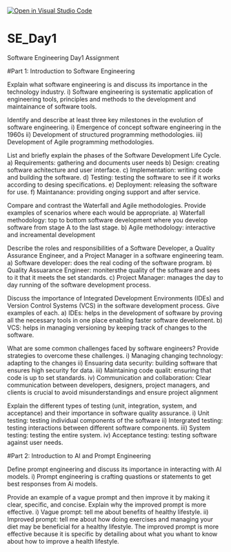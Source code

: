 [![Open in Visual Studio Code](https://classroom.github.com/assets/open-in-vscode-2e0aaae1b6195c2367325f4f02e2d04e9abb55f0b24a779b69b11b9e10269abc.svg)](https://classroom.github.com/online_ide?assignment_repo_id=18431372&assignment_repo_type=AssignmentRepo)
# SE_Day1
Software Engineering Day1 Assignment

#Part 1: Introduction to Software Engineering

Explain what software engineering is and discuss its importance in the technology industry.
i) Software engineering is systematic application of engineering tools, principles and methods to the development and maintainance of software tools.

Identify and describe at least three key milestones in the evolution of software engineering.
i) Emergence of concept software engineering in the 1960s
ii) Development of structured programming methodologies.
iii) Development of Agile programming methodologies.

List and briefly explain the phases of the Software Development Life Cycle.
a) Requirements: gathering and documents user needs
b) Design: creating software achitecture and user interface.
c) Implementation: writing code and building the software.
d) Testing: testing the software to see if it works according to desing specifications.
e) Deployment: releasing the software for use.
f) Maintanance: providing onging support and after service.

Compare and contrast the Waterfall and Agile methodologies. Provide examples of scenarios where each would be appropriate.
a) Waterfall methodology: top to bottom software development where you develop software from stage A to the last stage.
b) Agile methodology: interactive and increamental development

Describe the roles and responsibilities of a Software Developer, a Quality Assurance Engineer, and a Project Manager in a software engineering team.
a) Software developer: does the real coding of the software program.
b) Quality Assuarance Engineer: monitersthe quality of the software and sees to it that it meets the set standards.
c) Project Manager: manages the day to day running of the software development process.

Discuss the importance of Integrated Development Environments (IDEs) and Version Control Systems (VCS) in the software development process. Give examples of each.
a) IDEs: helps in the development of software by proving all the necessary tools in one place enabling faster software develoment.
b) VCS: helps in managing versioning by keeping track of changes to the software.

What are some common challenges faced by software engineers? Provide strategies to overcome these challenges.
i) Managing changing technology: adapting to the changes
ii) Ensuaring data security: building software that ensures high security for data.
iii) Maintaining code qualit: ensuring that code is up to set standards.
iv) Communication and collaboration: Clear communication between developers, designers, project managers, and clients is crucial to avoid misunderstandings and ensure project alignment

Explain the different types of testing (unit, integration, system, and acceptance) and their importance in software quality assurance.
i) Unit testing: testing individual components of the software
ii) Intergrated testing: testing interactions between different software components.
iii) System testing: testing the entire system.
iv) Acceptance testing: testing software against user needs.

#Part 2: Introduction to AI and Prompt Engineering


Define prompt engineering and discuss its importance in interacting with AI models.
i) Prompt engineering is crafting quastions or statements to get best responses from Ai models.

Provide an example of a vague prompt and then improve it by making it clear, specific, and concise. Explain why the improved prompt is more effective.
i) Vague prompt: tell me about benefits of healthy lifestyle.
ii) Improved prompt: tell me about how doing exercises and managing your diet may be beneficial for a healthy lifestyle.
The improved prompt is more effective because it is specific by detailing about what you whant to know about how to improve a health lifestyle.
